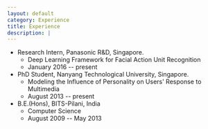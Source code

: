 ```yaml
---
layout: default
category: Experience
title: Experience
description: |
---
```


* Research Intern, Panasonic R&D, Singapore.   
    + Deep Learning Framework for Facial Action Unit Recognition   
    - January 2016 -- present   
* PhD Student, Nanyang Technological University, Singapore.   
    + Modeling the Influence of Personality on Users' Response to Multimedia  
    - August 2013 -- present  
* B.E.(Hons), BITS-Pilani, India   
    + Computer Science   
    - August 2009 -- May 2013
